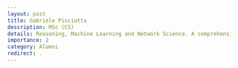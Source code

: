 ```yaml
---
layout: post
title: Gabriele Pisciotta
description: MSc (CS)
details: Reasoning, Machine Learning and Network Science. A comprehensive approach to Knowledge Graphs interlinking
importance: 2
category: Alumni
redirect: .
---
```

